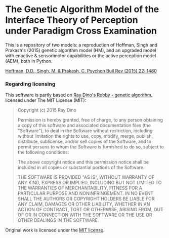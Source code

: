 # The Genetic Algorithm Model of the Interface Theory of Perception under Paradigm Cross Examination
This is a repository of two models: a reproduction of Hoffman, Singh and Prakash's (2015) genetic algorithm model (HM), and an upgraded model with enactive &amp; sensorimotor capabilities or the active perception model (AEM), both in Python.

[Hoffman, D.D., Singh, M. & Prakash, C. Psychon Bull Rev (2015) 22: 1480](https://doi.org/10.3758/s13423-015-0890-8)

### Regarding licensing

This software is partly based on [Ray Dino's Robby - genetic algorithm](https://github.com/ray-dino/robby-genetic-algorithm), licensed under The MIT License (MIT): 

> Copyright (c) 2015 Ray Dino
> 
> Permission is hereby granted, free of charge, to any person obtaining a copy
> of this software and associated documentation files (the "Software"), to deal
> in the Software without restriction, including without limitation the rights
> to use, copy, modify, merge, publish, distribute, sublicense, and/or sell
> copies of the Software, and to permit persons to whom the Software is
> furnished to do so, subject to the following conditions:
> 
> The above copyright notice and this permission notice shall be included in all
> copies or substantial portions of the Software.
> 
> THE SOFTWARE IS PROVIDED "AS IS", WITHOUT WARRANTY OF ANY KIND, EXPRESS OR
> IMPLIED, INCLUDING BUT NOT LIMITED TO THE WARRANTIES OF MERCHANTABILITY,
> FITNESS FOR A PARTICULAR PURPOSE AND NONINFRINGEMENT. IN NO EVENT SHALL THE
> AUTHORS OR COPYRIGHT HOLDERS BE LIABLE FOR ANY CLAIM, DAMAGES OR OTHER
> LIABILITY, WHETHER IN AN ACTION OF CONTRACT, TORT OR OTHERWISE, ARISING FROM,
> OUT OF OR IN CONNECTION WITH THE SOFTWARE OR THE USE OR OTHER DEALINGS IN THE
> SOFTWARE.

Original work is licensed under the [MIT license](https://github.com/TineKolenik/The-Genetic-Algorithm-Model-of-the-Interface-Theory-of-Perception-under-Paradigm-Cross-Examination/blob/master/the%20active%20perception%20model%20(AEM)/LICENSE).

